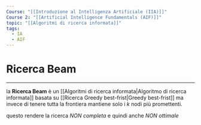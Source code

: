 ```yaml
---
Course: "[[Introduzione al Intelligenza Artificiale (IIA)]]"
Course 2: "[[Artificial Intelligence Fundamentals (AIF)]]"
topic: "[[Algoritmi di ricerca informata]]"
tags:
  - IA
  - AIF
---
```


# Ricerca Beam
---
la **Ricerca Beam** è un [[Algoritmi di ricerca informata|Algoritmo di ricerca informata]] basata su [[Ricerca Greedy best-frist|Greedy best-frist]] ma invece di tenere tutta la frontiera mantiene solo i $k$ nodi più promettenti.

questo rendere la ricerca _NON completa_ e quindi anche _NON ottimale_
